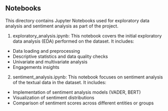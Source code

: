 ## Notebooks
This directory contains Jupyter Notebooks used for exploratory data analysis and sentiment analysis as part of the project.

1. exploratory_analysis.ipynb: This notebook covers the initial exploratory data analysis (EDA) performed on the dataset. It includes:
* Data loading and preprocessing
* Descriptive statistics and data quality checks
* Univariate and multivariate analysis
* Engagements insights

2. sentiment_analysis.ipynb: This notebook focuses on sentiment analysis of the textual data in the dataset. It includes:
* Implementation of sentiment analysis models (VADER, BERT)
* Visualization of sentiment distributions
* Comparison of sentiment scores across different entities or groups